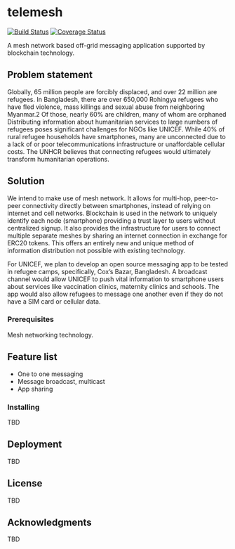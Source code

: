 # telemesh

[![Build Status](https://travis-ci.com/w3-engineers/telemesh.svg?branch=master)](https://travis-ci.com/w3-engineers/telemesh)
[![Coverage Status](https://coveralls.io/repos/github/w3-engineers/telemesh/badge.svg?branch=master)](https://coveralls.io/github/w3-engineers/telemesh?branch=master)

A mesh network based off-grid messaging application supported by blockchain technology.

## Problem statement

Globally, 65 million people are forcibly displaced, and over 22 million are refugees. In Bangladesh, there are over 650,000 Rohingya refugees who have fled violence,
mass killings and sexual abuse from neighboring Myanmar.2 Of those, nearly 60% are children, many of whom are orphaned
Distributing information about humanitarian services to large numbers of refugees poses significant challenges for NGOs like UNICEF. While 40% of rural
refugee households have smartphones, many are unconnected due to a lack of or poor telecommunications infrastructure or unaffordable cellular
costs. The UNHCR believes that connecting refugees would ultimately transform humanitarian operations.

## Solution

We intend to make use of mesh network. It allows for multi-hop, peer-to-peer connectivity directly between smartphones, instead of
relying on internet and cell networks. Blockchain is used in the network to uniquely identify each node (smartphone) providing a trust layer to users without
centralized signup. It also provides the infrastructure for users to connect multiple separate meshes by sharing an internet connection in exchange for ERC20 tokens.
This offers an entirely new and unique method of information distribution not possible with existing technology.

For UNICEF, we plan to develop an open source messaging app to be tested in refugee camps, specifically, Cox’s Bazar, Bangladesh. A broadcast channel would allow
UNICEF to push vital information to smartphone users about services like vaccination clinics, maternity clinics and schools. The app would also allow refugees to
message one another even if they do not have a SIM card or cellular data.

### Prerequisites

Mesh networking technology.

## Feature list

* One to one messaging
* Message broadcast, multicast
* App sharing


### Installing

TBD

## Deployment

TBD

## License

TBD

## Acknowledgments

TBD
